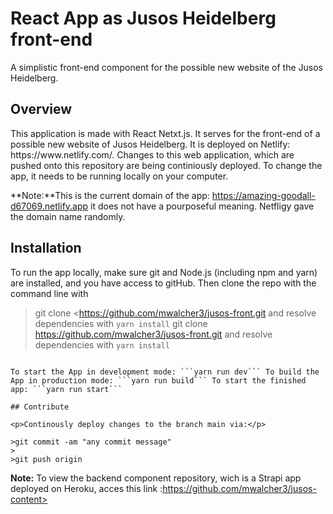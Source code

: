 # React App as Jusos Heidelberg front-end
A simplistic front-end component for the possible new website of the Jusos Heidelberg.

## Overview

<p>This application is made with React Netxt.js. It serves for the front-end of a possible new website of Jusos Heidelberg. It is deployed on Netlify: https://www.netlify.com/. Changes to this web application, which are pushed onto this repository are being continiously deployed. To change the app, it needs to be running locally on your computer.</p>

**Note:**This is the current domain of the app: https://amazing-goodall-d67069.netlify.app it does not have a pourposeful meaning. Netfligy gave the domain name randomly. 

## Installation 

<p>To run the app locally, make sure git and Node.js (including npm and yarn) are installed, and you have access to gitHub. Then clone the repo with the command line with</p>

>git clone <https://github.com/mwalcher3/jusos-front.git
and resolve dependencies with ```yarn install```
>git clone https://github.com/mwalcher3/jusos-front.git
and resolve dependencies with ```yarn install```
```

To start the App in development mode: ```yarn run dev``` To build the App in production mode: ```yarn run build``` To start the finished app: ```yarn run start```

## Contribute

<p>Continously deploy changes to the branch main via:</p>

>git commit -am "any commit message"
>
>git push origin 

```
**Note:** To view the backend component repository, wich is a Strapi app deployed on Heroku, acces this link :https://github.com/mwalcher3/jusos-content>
